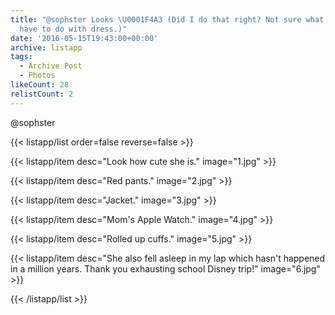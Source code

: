 ```yaml
---
title: "@sophster Looks \U0001F4A3 (Did I do that right? Not sure what old-timey explosives
  have to do with dress.)"
date: '2016-05-15T19:43:00+00:00'
archive: listapp
tags: 
  - Archive Post
  - Photos
likeCount: 28
relistCount: 2
---
```


@sophster

<!--more-->

{{< listapp/list order=false reverse=false >}}

   {{< listapp/item
      desc="Look how cute she is."
      image="1.jpg" >}}

   {{< listapp/item
      desc="Red pants."
      image="2.jpg" >}}

   {{< listapp/item
      desc="Jacket."
      image="3.jpg" >}}

   {{< listapp/item
      desc="Mom's Apple Watch."
      image="4.jpg" >}}

   {{< listapp/item
      desc="Rolled up cuffs."
      image="5.jpg" >}}

   {{< listapp/item
      desc="She also fell asleep in my lap which hasn't happened in a million years. Thank you exhausting school Disney trip!"
      image="6.jpg" >}}

{{< /listapp/list >}}
